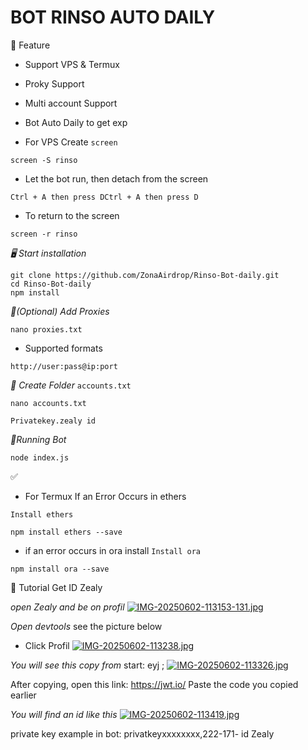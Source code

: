 # BOT RINSO AUTO DAILY 

📝 Feature 
- Support VPS & Termux 
- Proky Support
- Multi account Support
- Bot Auto Daily to get exp

- For VPS Create `screen`

````
screen -S rinso
````
- Let the bot run, then detach from the screen

`Ctrl + A then press DCtrl + A then press D`

- To return to the screen

````
screen -r rinso
````

*🖥️ Start installation*

````
git clone https://github.com/ZonaAirdrop/Rinso-Bot-daily.git
cd Rinso-Bot-daily
npm install
````
*🔖(Optional) Add Proxies*

````
nano proxies.txt
````
- Supported formats

````
http://user:pass@ip:port 
````

*🔖 Create Folder* `accounts.txt`

````
nano accounts.txt
````
`Privatekey.zealy id`

*🔖Running Bot*

````
node index.js
````
✅
- For Termux If an Error Occurs in ethers

`Install ethers`

````
npm install ethers --save
````
- if an error occurs in ora install
`Install ora`

````
npm install ora --save
````

🗿 Tutorial Get ID Zealy 

*open Zealy and be on profil*
[![IMG-20250602-113153-131.jpg](https://i.postimg.cc/g0MDrPsq/IMG-20250602-113153-131.jpg)](https://postimg.cc/f39Xgp6J)

*Open devtools* see the picture below 
- Click Profil
[![IMG-20250602-113238.jpg](https://i.postimg.cc/L4gT4w1L/IMG-20250602-113238.jpg)](https://postimg.cc/rzcWQhgw)

*You will see this copy from* start: eyj ; 
[![IMG-20250602-113326.jpg](https://i.postimg.cc/mkmNxbyG/IMG-20250602-113326.jpg)](https://postimg.cc/FkJJ3X6P)

After copying, open this link: https://jwt.io/ Paste the code you copied earlier

*You will find an id like this*
[![IMG-20250602-113419.jpg](https://i.postimg.cc/xTWNXJC4/IMG-20250602-113419.jpg)](https://postimg.cc/rKNwbp51)

private key example in bot: privatkeyxxxxxxxx,222-171- id Zealy 

